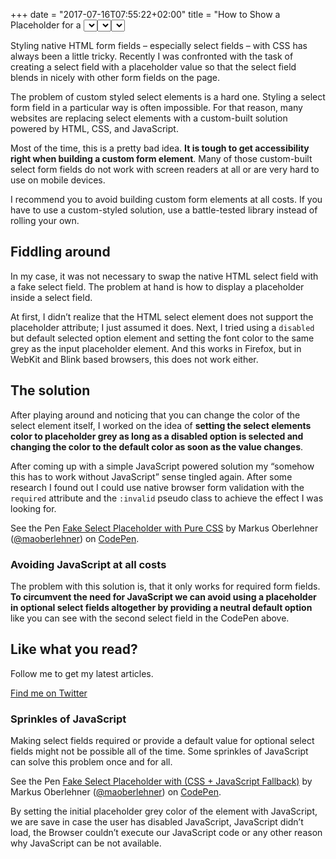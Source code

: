 +++
date = "2017-07-16T07:55:22+02:00"
title = "How to Show a Placeholder for a <select> Tag"
description = "Learn how to add a placeholder to a <select> HTML element and how you can make a <select> element look like an input field with a placeholder attribute."
intro = "Styling native HTML form fields – especially select fields – with CSS has always been a little tricky. Recently I was confronted with the task of creating a select field with a placeholder value so that the select field blends in nicely with other form fields on the page. The problem of custom styled select elements is a hard one..."
draft = false
categories = ["Development"]
tags = ["CSS Architecture"]
+++

Styling native HTML form fields – especially select fields – with CSS has always been a little tricky. Recently I was confronted with the task of creating a select field with a placeholder value so that the select field blends in nicely with other form fields on the page.

The problem of custom styled select elements is a hard one. Styling a select form field in a particular way is often impossible. For that reason, many websites are replacing select elements with a custom-built solution powered by HTML, CSS, and JavaScript.

Most of the time, this is a pretty bad idea. **It is tough to get accessibility right when building a custom form element**. Many of those custom-built select form fields do not work with screen readers at all or are very hard to use on mobile devices.

I recommend you to avoid building custom form elements at all costs. If you have to use a custom-styled solution, use a battle-tested library instead of rolling your own.

## Fiddling around

In my case, it was not necessary to swap the native HTML select field with a fake select field. The problem at hand is how to display a placeholder inside a select field.

At first, I didn’t realize that the HTML select element does not support the placeholder attribute; I just assumed it does. Next, I tried using a `disabled` but default selected option element and setting the font color to the same grey as the input placeholder element. And this works in Firefox, but in WebKit and Blink based browsers, this does not work either.

## The solution

After playing around and noticing that you can change the color of the select element itself, I worked on the idea of **setting the select elements color to placeholder grey as long as a disabled option is selected and changing the color to the default color as soon as the value changes**.

After coming up with a simple JavaScript powered solution my “somehow this has to work without JavaScript” sense tingled again. After some research I found out I could use native browser form validation with the `required` attribute and the `:invalid` pseudo class to achieve the effect I was looking for.

<p data-height="265" data-theme-id="0" data-slug-hash="WOWrqO" data-default-tab="html,result" data-user="maoberlehner" data-embed-version="2" data-pen-title="Fake Select Placeholder with Pure CSS" class="codepen">See the Pen <a href="https://codepen.io/maoberlehner/pen/WOWrqO/">Fake Select Placeholder with Pure CSS</a> by Markus Oberlehner (<a href="https://codepen.io/maoberlehner">@maoberlehner</a>) on <a href="https://codepen.io">CodePen</a>.</p>

### Avoiding JavaScript at all costs

The problem with this solution is, that it only works for required form fields. **To circumvent the need for JavaScript we can avoid using a placeholder in optional select fields altogether by providing a neutral default option** like you can see with the second select field in the CodePen above.

<div class="c-content__broad">
  <div class="c-twitter-teaser">
    <div class="c-twitter-teaser__content">
      <h2 class="c-twitter-teaser__headline">Like what you read?</h2>
      <p class="c-twitter-teaser__body">
        Follow me to get my latest articles.
      </p>
      <a class="c-button c-button--outline c-twitter-teaser__button" rel="nofollow" href="https://twitter.com/maoberlehner" data-event-category="link" data-event-action="click: contact" data-event-label="Twitter (article content)">
        Find me on Twitter
      </a>
    </div>
  </div>
</div>

### Sprinkles of JavaScript

Making select fields required or provide a default value for optional select fields might not be possible all of the time. Some sprinkles of JavaScript can solve this problem once and for all.

<p data-height="265" data-theme-id="0" data-slug-hash="YQBQNj" data-default-tab="css,result" data-user="maoberlehner" data-embed-version="2" data-pen-title="Fake Select Placeholder with (CSS + JavaScript Fallback)" class="codepen">See the Pen <a href="https://codepen.io/maoberlehner/pen/YQBQNj/">Fake Select Placeholder with (CSS + JavaScript Fallback)</a> by Markus Oberlehner (<a href="https://codepen.io/maoberlehner">@maoberlehner</a>) on <a href="https://codepen.io">CodePen</a>.</p>
<script async src="https://production-assets.codepen.io/assets/embed/ei.js"></script>

By setting the initial placeholder grey color of the element with JavaScript, we are save in case the user has disabled JavaScript, JavaScript didn’t load, the Browser couldn’t execute our JavaScript code or any other reason why JavaScript can be not available.
